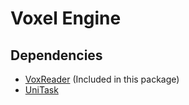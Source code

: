 # Voxel Engine
## Dependencies
* [VoxReader](https://github.com/sandrofigo/VoxReader) (Included in this package)
* [UniTask](https://github.com/Cysharp/UniTask)
